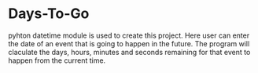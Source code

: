 # Days-To-Go
pyhton datetime module is used to create this project. Here user can enter the date of an event that is going to happen in the future. The program will claculate the  days, hours, minutes and seconds remaining for that event to happen from the current time. 
